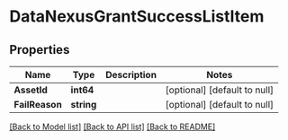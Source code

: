 # DataNexusGrantSuccessListItem

## Properties
Name | Type | Description | Notes
------------ | ------------- | ------------- | -------------
**AssetId** | **int64** |  | [optional] [default to null]
**FailReason** | **string** |  | [optional] [default to null]

[[Back to Model list]](../README.md#documentation-for-models) [[Back to API list]](../README.md#documentation-for-api-endpoints) [[Back to README]](../README.md)


